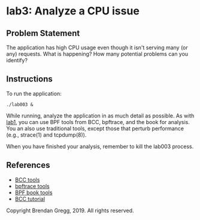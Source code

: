 # lab3: Analyze a CPU issue

## Problem Statement

The application has high CPU usage even though it isn't serving many (or any) requests. What is happening? How many potential problems can you identify?

## Instructions

To run the application:

```
./lab003 &
```

While running, analyze the application in as much detail as possible. As with [lab1](lab1.md), you can use BPF tools from BCC, bpftrace, and the book for analysis. You an also use traditional tools, except those that perturb performance (e.g., strace(1) and tcpdump(8)).

When you have finished your analysis, remember to kill the lab003 process.

## References

- [BCC tools](https://github.com/iovisor/bcc#tools)
- [bpftrace tools](https://github.com/iovisor/bpftrace#tools)
- [BPF book tools](https://github.com/brendangregg/bpf-perf-tools-book#tools)
- [BCC tutorial](https://github.com/iovisor/bcc/blob/master/docs/tutorial.md)

Copyright Brendan Gregg, 2019. All rights reserved.
